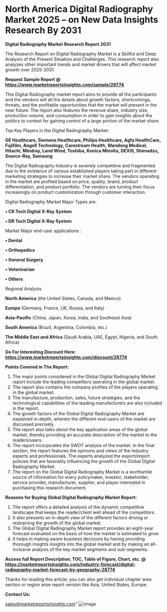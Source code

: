 # North America Digital Radiography Market 2025 – on New Data Insights Research By 2031

<strong>Digital Radiography Market Research Report 2031</strong>

The Research Report on Digital Radiography Market is a Skillful and Deep Analysis of the Present Situation and Challenges. This research report also analyzes other important trends and market drivers that will affect market growth over 2025-2031.

<strong>Request Sample Report @ <a href=https://www.marketreportsinsights.com/sample/28774>https://www.marketreportsinsights.com/sample/28774</a></strong>

This Digital Radiography market report aims to provide all the participants and the vendors will all the details about growth factors, shortcomings, threats, and the profitable opportunities that the market will present in the near future. The report also features the revenue share, industry size, production volume, and consumption in order to gain insights about the politics to contest for gaining control of a large portion of the market share.

Top Key Players in the Digital Radiography Market:

<strong>GE Healthcare, Siemens Healthcare, Philips Healthcare, Agfa HealthCare, Fujifilm, Angell Technology, Carestream Health, Wandong Medical, Hitachi, Mindray, Land Wind, Toshiba, Konica Minolta, DEXIS, Shimadzu, Source-Ray, Samsung</strong>

The Digital Radiography Industry is severely competitive and fragmented due to the existence of various established players taking part in different marketing strategies to increase their market share. The vendors operating in the market are profiled based on price, quality, brand, product differentiation, and product portfolio. The vendors are turning their focus increasingly on product customization through customer interaction.

Digital Radiography Market Major Types are:

<strong>• CR Tech Digital X-Ray System

• DR Tech Digital X-Ray System</strong>

Market Major end-user applications :

<strong>• Dental

• Orthopedics

• General Surgery

• Veterinarian

• Others</strong>

Regional Analysis

</u><strong><b>North America</b></strong> (the United States, Canada, and Mexico)

<strong><b>Europe </b></strong>(Germany, France, UK, Russia, and Italy)

<strong><b>Asia-Pacific</b></strong> (China, Japan, Korea, India, and Southeast Asia)

<strong><b>South America</b></strong> (Brazil, Argentina, Colombia, etc.)

<strong><b>The Middle East and Africa</b></strong> (Saudi Arabia, UAE, Egypt, Nigeria, and South Africa)

<strong>Go For Interesting Discount Here: <a href=https://www.marketreportsinsights.com/discount/28774>https://www.marketreportsinsights.com/discount/28774</a></strong>

<strong>Points Covered in The Report:</strong>
<ol>
  <li>The major points considered in the Global Digital Radiography Market report include the leading competitors operating in the global market.</li>
  <li>The report also contains the company profiles of the players operating in the global market.</li>
  <li>The manufacture, production, sales, future strategies, and the technological capabilities of the leading manufacturers are also included in the report.</li>
  <li>The growth factors of the Global Digital Radiography Market are explained in-depth, wherein the different end-users of the market are discussed precisely.</li>
  <li>The report also talks about the key application areas of the global market, thereby providing an accurate description of the market to the readers/users.</li>
  <li>The report incorporates the SWOT analysis of the market. In the final section, the report features the opinions and views of the industry experts and professionals. The experts analyzed the export/import policies that are favorably influencing the growth of the Global Digital Radiography Market.</li>
  <li>The report on the Global Digital Radiography Market is a worthwhile source of information for every policymaker, investor, stakeholder, service provider, manufacturer, supplier, and player interested in purchasing this research document.</li>
</ol>
<strong>Reasons for Buying Global Digital Radiography Market Report:</strong>

<ol>
  <li>The report offers a detailed analysis of the dynamic competitive landscape that keeps the reader/client well ahead of the competitors.</li>
  <li>It also presents an in-depth view of the different factors driving or restraining the growth of the global market.</li>
  <li>The Global Digital Radiography Market report provides an eight-year forecast evaluated on the basis of how the market is estimated to grow.</li>
  <li>It helps in making aware business decisions by having providing thorough insights insights into the global market and by making an all-inclusive analysis of the key market segments and sub-segments.</li>
</ol>
<strong>Access full Report Description, TOC, Table of Figure, Chart, etc. @ <a href=https://marketreportsinsights.com/industry-forecast/digital-radiography-market-forecast-by-geography-28774>https://marketreportsinsights.com/industry-forecast/digital-radiography-market-forecast-by-geography-28774</a></strong>


Thanks for reading this article; you can also get individual chapter wise section or region wise report version like Asia, United States, Europe.

<strong>Contact Us:</strong>

sales@marketreportsinsights.com"
![image](https://github.com/user-attachments/assets/1779a211-2f8e-41c0-b88c-0984d4838113)
